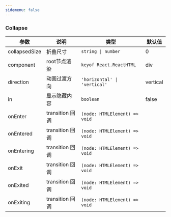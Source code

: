 ```yaml
---
sidemenu: false
---
```


### Collapse

| 参数	|说明	|类型	|默认值
| --- | --- | --- | ---
| collapsedSize | 折叠尺寸 | `string \| number` | 0
| component | root节点渲染 | `keyof React.ReactHTML` | div
| direction | 动画过渡方向 | `'horizontal' \| 'vertical'` | vertical
| in | 显示隐藏内容 | `boolean` | false
| onEnter | transition 回调 | `(node: HTMLElement) => void` |
| onEntered | transition 回调 | `(node: HTMLElement) => void` |
| onEntering | transition 回调 | `(node: HTMLElement) => void` |
| onExit | transition 回调 | `(node: HTMLElement) => void` |
| onExited | transition 回调 | `(node: HTMLElement) => void` |
| onExiting | transition 回调 | `(node: HTMLElement) => void` |
